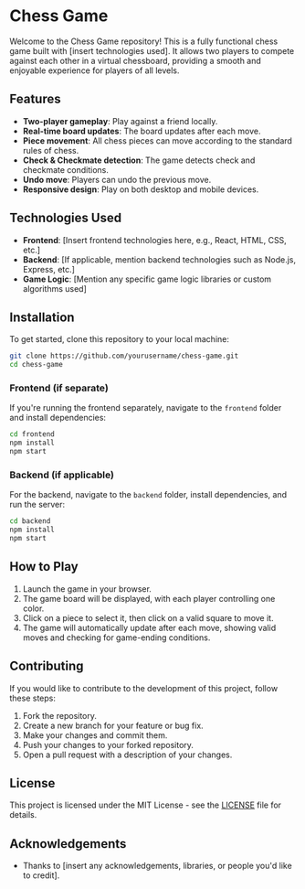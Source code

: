 # Chess Game

Welcome to the Chess Game repository! This is a fully functional chess game built with [insert technologies used]. It allows two players to compete against each other in a virtual chessboard, providing a smooth and enjoyable experience for players of all levels.

## Features

- **Two-player gameplay**: Play against a friend locally.
- **Real-time board updates**: The board updates after each move.
- **Piece movement**: All chess pieces can move according to the standard rules of chess.
- **Check & Checkmate detection**: The game detects check and checkmate conditions.
- **Undo move**: Players can undo the previous move.
- **Responsive design**: Play on both desktop and mobile devices.

## Technologies Used

- **Frontend**: [Insert frontend technologies here, e.g., React, HTML, CSS, etc.]
- **Backend**: [If applicable, mention backend technologies such as Node.js, Express, etc.]
- **Game Logic**: [Mention any specific game logic libraries or custom algorithms used]

## Installation

To get started, clone this repository to your local machine:

```bash
git clone https://github.com/yourusername/chess-game.git
cd chess-game
```

### Frontend (if separate)

If you're running the frontend separately, navigate to the `frontend` folder and install dependencies:

```bash
cd frontend
npm install
npm start
```

### Backend (if applicable)

For the backend, navigate to the `backend` folder, install dependencies, and run the server:

```bash
cd backend
npm install
npm start
```

## How to Play

1. Launch the game in your browser.
2. The game board will be displayed, with each player controlling one color.
3. Click on a piece to select it, then click on a valid square to move it.
4. The game will automatically update after each move, showing valid moves and checking for game-ending conditions.

## Contributing

If you would like to contribute to the development of this project, follow these steps:

1. Fork the repository.
2. Create a new branch for your feature or bug fix.
3. Make your changes and commit them.
4. Push your changes to your forked repository.
5. Open a pull request with a description of your changes.

## License

This project is licensed under the MIT License - see the [LICENSE](LICENSE) file for details.

## Acknowledgements

- Thanks to [insert any acknowledgements, libraries, or people you'd like to credit].

